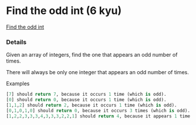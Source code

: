# Find the odd int (6 kyu)
[Find the odd int](https://www.codewars.com/kata/54da5a58ea159efa38000836)

### Details

Given an array of integers, find the one that appears an odd number of times.

There will always be only one integer that appears an odd number of times.

Examples

```python
[7] should return 7, because it occurs 1 time (which is odd).
[0] should return 0, because it occurs 1 time (which is odd).
[1,1,2] should return 2, because it occurs 1 time (which is odd).
[0,1,0,1,0] should return 0, because it occurs 3 times (which is odd).
[1,2,2,3,3,3,4,3,3,3,2,2,1] should return 4, because it appears 1 time (which is odd).
```